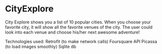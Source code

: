 # CityExplore
City Explore shows you a list of 10 popular cities. When you choose your favorite city, it will show all the favorite venues of the city. The user could look into each venue and choose his/her next awesome adventure!

Technologies used:
Retrofit (to make network calls)
Foursquare API
Picassa (to load images smoothly)
Sqlite db

